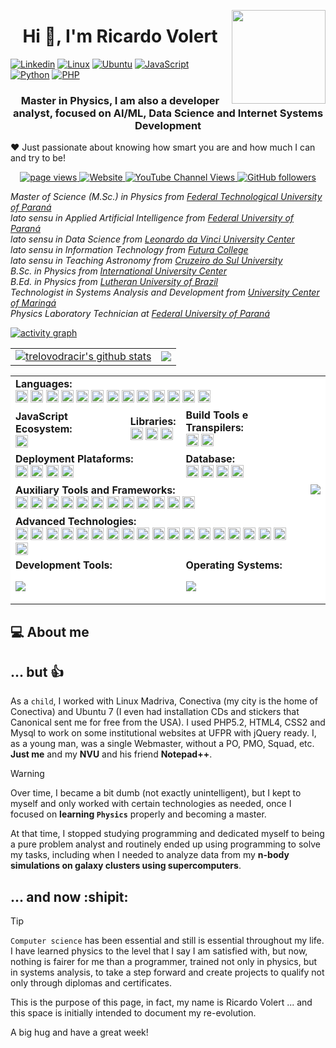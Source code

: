 <a href="https://github.com/sponsors/trelovodracir"><img align="right" width="150" height="150" src="https://i.gifer.com/LYUy.gif"></a>


<h1 align="center">Hi 👋, I'm Ricardo Volert</h1>

[![Linkedin](https://img.shields.io/badge/LinkedIn-Ricardo%20Volert-blue?logo=Linkedin&logoColor=blue&labelColor=black)](https://www.linkedin.com/in/ricardovolert/)
[![Linux](https://img.shields.io/badge/System-Linux-informational?style=flat&logo=linux&color=FCC624)](https://www.linkedin.com/in/ricardovolert/)
[![Ubuntu](https://img.shields.io/badge/System-Ubuntu-informational?style=flat&logo=ubuntu&color=E95420)](https://www.linkedin.com/in/ricardovolert/)
[![JavaScript](https://img.shields.io/badge/Code-JavaScript-informational?style=flat&logo=javascript&color=F7DF1E)](https://www.linkedin.com/in/ricardovolert/)
[![Python](https://img.shields.io/badge/Code-Python-informational?style=flat&logo=python&color=3776AB)](https://www.linkedin.com/in/ricardovolert/)
[![PHP](https://img.shields.io/badge/Code-PHP-informational?style=flat&logo=php&color=777BB4)](https://www.linkedin.com/in/ricardovolert/)





<h3 align="center">Master in Physics, I am also a developer analyst, focused on AI/ML, Data Science and Internet Systems Development</h3>

❤️ Just passionate about knowing how smart you are and how much I can and try to be!

<!--p align="center">
  <a href="https://www.buymeacoffee.com/trelovodracir" target="_blank" rel="noreferrer nofollow">
      <img src="https://cdn.buymeacoffee.com/buttons/default-red.png" alt="Buy Me A Coffee" height="40" width="170" >
    </a>
</p-->    



<p align="center">
  <a href="https://github.com/trelovodracir">
    <img src="https://komarev.com/ghpvc/?username=trelovodracir" alt="page views" />
  </a>
  <a href="https://trelovodracir.github.io">
    <img alt="Website" src="https://img.shields.io/website?url=https%3A%2F%2Ftrelovodracir.github.io">
  </a>
  <a href="https://www.youtube.com/channel/UC9qtkotWKRvbc_9GF4aP26g">
    <img alt="YouTube Channel Views" src="https://img.shields.io/youtube/channel/views/UC9qtkotWKRvbc_9GF4aP26g?style=flat&logo=youtube">
  </a>
  <a href="https://github.com/trelovodracir?tab=followers">
    <img alt="GitHub followers" src="https://img.shields.io/github/followers/trelovodracir?style=flat&logo=github">
  </a>

<br/>

<p><em>Master of Science (M.Sc.) in Physics from <a href="http://www.utfpr.edu.br">Federal Technological University of Paraná</a></br>
lato sensu in Applied Artificial Intelligence from <a href="http://www.ufpr.br">Federal University of Paraná</a></br>
lato sensu in Data Science from <a href="https://uniasselvi.com.br/">Leonardo da Vinci University Center</a></br>
lato sensu in Information Technology from <a href="https://faculdadefutura.com.br">Futura College</a></br>
lato sensu in Teaching Astronomy from <a href="https://www.cruzeirodosul.edu.br">Cruzeiro do Sul University</a></br>
B.Sc. in Physics from <a href="http://www.uninter.com">International University Center</a><br/>
B.Ed. in Physics from <a href="http://www.ulbra.br">Lutheran University of Brazil</a><br/>
Technologist in Systems Analysis and Development from <a href="https://www.unicesumar.edu.br">University Center of Maringá</a></br>
Physics Laboratory Technician at <a href="http://www.ufpr.br">Federal University of Paraná</a>
</em></p>



[![activity graph](https://github-readme-activity-graph.vercel.app/graph?username=trelovodracir&theme=tokyo-night&custom_title=TrelovOdracir%20Activity%20Graph&hide_border=true)](https://github.com/ashutosh00710/github-readme-activity-graph)

<table align="center">
  <tr>
    <td>
      <a href="https://github.com/anuraghazra/github-readme-stats"><img align="center" src="https://github-readme-stats.vercel.app/api?username=trelovodracir&show_icons=true&include_all_commits=true&theme=dracula&hide_border=true" alt="trelovodracir's github stats" /></a>
    </td>
    <td>
      <a href="https://github.com/anuraghazra/github-readme-stats"><img align="center" src="https://github-readme-stats.vercel.app/api/top-langs/?username=trelovodracir&layout=compact&theme=dracula&hide_border=true" /></a>
    </td>
  </tr>
</table>

<table align="center" style="background-color: #fff;">
    <tr style="background-color: #fff;">
        <td colspan="3">
            <strong>Languages:</strong><br/>
            <img height="20" src="https://cdn.simpleicons.org/latex?viewbox=auto" alt="latex" />
            <img height="20" src="https://cdn.simpleicons.org/html5?viewbox=auto" alt="html5" />
            <img height="20" src="https://cdn.simpleicons.org/css3?viewbox=auto" alt="css3" />
            <img height="20" src="https://cdn.simpleicons.org/javascript?viewbox=auto" alt="javascript" />
            <img height="20" src="https://cdn.simpleicons.org/typescript?viewbox=auto" alt="typescript" />
            <img height="20" src="https://cdn.simpleicons.org/php?viewbox=auto" alt="php" />
            <img height="20" src="https://cdn.simpleicons.org/json?viewbox=auto" alt="json" />
            <img height="20" src="https://cdn.simpleicons.org/go?viewbox=auto" alt="go" />
            <img height="20" src="https://cdn.simpleicons.org/c?viewbox=auto" alt="c" />
            <img height="20" src="https://cdn.simpleicons.org/cplusplus?viewbox=auto" alt="c++" />
            <img height="20" src="https://cdn.simpleicons.org/rust?viewbox=auto" alt="rust" />
            <img height="20" src="https://cdn.simpleicons.org/ruby?viewbox=auto" alt="ruby" />
            <img height="20" src="https://cdn.simpleicons.org/zig?viewbox=auto" alt="zig" />
        </td>
        <td rowspan="6">
            <img src="https://spotify-github-profile.kittinanx.com/api/view?uid=31qbc5rut42aql6wgsqaqbia5zs4&cover_image=true&theme=default&show_offline=false&background_color=121212&interchange=false&bar_color=53b14f&bar_color_cover=true">
            <!--[![spotify-github-profile](https://spotify-github-profile.kittinanx.com/api/view?uid=31qbc5rut42aql6wgsqaqbia5zs4&cover_image=true&theme=default&show_offline=false&background_color=121212&interchange=false&bar_color=53b14f&bar_color_cover=true)](https://github.com/kittinan/spotify-github-profile)
            -->
        </td
    </tr>
    <tr style="background-color: #fff;">
        <td>
            <strong>JavaScript Ecosystem:</strong><br/>
            <img height="20" src="https://cdn.simpleicons.org/node.js?viewbox=auto" alt="node.js" />
        </td>
        <td>
            <strong>Libraries:</strong><br/>
            <img height="20" src="https://cdn.simpleicons.org/react?viewbox=auto" alt="react" />
            <img height="20" src="https://cdn.simpleicons.org/express?viewbox=auto" alt="express" />
            <img height="20" src="https://cdn.simpleicons.org/tailwindcss?viewbox=auto" alt="tailwindcss" />
        </td>
        <td>
            <strong>Build Tools e Transpilers:</strong><br/>
            <img height="20" src="https://cdn.simpleicons.org/vite?viewbox=auto" alt="vite" />
            <img height="20" src="https://cdn.simpleicons.org/swc?viewbox=auto" alt="swc" />
        </td>
    </tr>
    <tr style="background-color: #fff;">
        <td colspan="2">
            <strong>Deployment Plataforms:</strong><br/>
            <img height="20" src="https://cdn.simpleicons.org/githubpages?viewbox=auto" alt="github pages" />
            <img height="20" src="https://cdn.simpleicons.org/heroku?viewbox=auto" alt="heroku" />
            <img height="20" src="https://cdn.simpleicons.org/netlify?viewbox=auto" alt="netlify" />
            <img height="20" src="https://cdn.simpleicons.org/vercel?viewbox=auto" alt="vercel" />
        </td>
        <td>
            <strong>Database:</strong><br/>
            <img height="20" src="https://cdn.simpleicons.org/postgresql?viewbox=auto" alt="postgresql" />
            <img height="20" src="https://cdn.simpleicons.org/mysql?viewbox=auto" alt="mysql" />
            <img height="20" src="https://cdn.simpleicons.org/mongodb?viewbox=auto" alt="mongodb" />
            <img height="20" src="https://cdn.simpleicons.org/sqlite?viewbox=auto" alt="sqlite" />
        </td>
    </tr>
    <tr style="background-color: #fff;">
        <td colspan="3">
            <strong>Auxiliary Tools and Frameworks:</strong><br/>
            <img height="20" src="https://cdn.simpleicons.org/eslint?viewbox=auto" alt="eslint" />
            <img height="20" src="https://cdn.simpleicons.org/fontawesome?viewbox=auto" alt="fontawesome" />
            <img height="20" src="https://cdn.simpleicons.org/redux?viewbox=auto" alt="redux" />
            <img height="20" src="https://cdn.simpleicons.org/socketdotio?viewbox=auto" alt="socketdotio" />
            <img height="20" src="https://cdn.simpleicons.org/swagger?viewbox=auto" alt="swagger" />
            <img height="20" src="https://cdn.simpleicons.org/laravel?viewbox=auto" alt="laravel" />
            <img height="20" src="https://cdn.simpleicons.org/materialdesign?viewbox=auto" alt="material design" />
            <img height="20" src="https://cdn.simpleicons.org/GitHubActions?viewbox=auto" alt="GitHub Actions" />
            <img height="20" src="https://cdn.simpleicons.org/jsonwebtokens?viewbox=auto" alt="json web tokens" />
            <img height="20" src="https://cdn.simpleicons.org/nextdotjs?viewbox=auto" alt="next.js" />
            <img height="20" src="https://cdn.simpleicons.org/angular?viewbox=auto" alt="angular" />
            <img height="20" src="https://cdn.simpleicons.org/sass?viewbox=auto" alt="sass" />
        </td>
    </tr>
    <tr style="background-color: #fff;">
        <td colspan="3">
            <strong>Advanced Technologies:</strong><br/>
            <img height="20" src="https://cdn.simpleicons.org/arduino?viewbox=auto" alt="arduino" />
            <img height="20" src="https://cdn.simpleicons.org/tensorflow?viewbox=auto" alt="tensorflow"  />
            <img height="20" src="https://cdn.simpleicons.org/keras?viewbox=auto" alt="keras"  />
            <img height="20" src="https://cdn.simpleicons.org/opencv?viewbox=auto" alt="opencv"  />
            <img height="20" src="https://cdn.simpleicons.org/scikitlearn?viewbox=auto" alt="scikit learn"  />
            <img height="20" src="https://cdn.simpleicons.org/flask?viewbox=auto" alt="flask"  />
            <img height="20" src="https://cdn.simpleicons.org/django?viewbox=auto" alt="django"  />
            <img height="20" src="https://cdn.simpleicons.org/docker?viewbox=auto" alt="docker"  />
            <img height="20" src="https://cdn.simpleicons.org/graphql?viewbox=auto" alt="graphql"  />
            <img height="20" src="https://cdn.simpleicons.org/selenium?viewbox=auto" alt="selenium"  />
            <img height="20" src="https://cdn.simpleicons.org/jupyter?viewbox=auto" alt="jupyter"  />
            <img height="20" src="https://cdn.simpleicons.org/pytorch?viewbox=auto" alt="pytorch"  />
            <img height="20" src="https://cdn.simpleicons.org/redis?viewbox=auto" alt="redis"  />
            <img height="20" src="https://cdn.simpleicons.org/spring?viewbox=auto" alt="spring"  />
            <img height="20" src="https://cdn.simpleicons.org/kubernetes?viewbox=auto" alt="kubernetes"  />
            <img height="20" src="https://cdn.simpleicons.org/gnubash?viewbox=auto" alt="gnubash"  />
            <img height="20" src="https://cdn.simpleicons.org/fishshell?viewbox=auto" alt="fish shell"  />
            <img height="20" src="https://cdn.simpleicons.org/r?viewbox=auto" alt="r"  />
            <img height="20" src="https://cdn.simpleicons.org/googlecolab?viewbox=auto" alt="google colab"  />
        </td>
    </tr>
    <tr style="background-color: #fff;">
        <td colspan="2">
            <strong>Development Tools:</strong><br/>
            <p align="left">
              <a href="https://skillicons.dev">
                <img src="https://skillicons.dev/icons?i=git,github,vscode,npm" />
              </a>
            </p>
        </td>
        <td>
            <strong>Operating Systems:</strong><br/>
            <p align="left">
              <a href="https://skillicons.dev">
                <img src="https://skillicons.dev/icons?i=windows,ubuntu" />
              </a>
            </p>
        </td>
    </tr>
<table>

  
<div>

</div>


## 💻 About me


## ... but :+1:

As a `child`, I worked with Linux Madriva, Conectiva (my city is the home of Conectiva) and Ubuntu 7 (I even had installation CDs and stickers that Canonical sent me for free from the USA). I ​​used PHP5.2, HTML4, CSS2 and Mysql to work on some institutional websites at UFPR with jQuery ready. I, as a young man, was a single Webmaster, without a PO, PMO, Squad, etc. **Just me** and my **NVU** and his friend **Notepad++**.

> [!WARNING]
> Over time, I became a bit dumb (not exactly unintelligent), but I kept to myself and only worked with certain technologies as needed, once I focused on **learning `Physics`** properly and becoming a master. 

At that time, I stopped studying programming and dedicated myself to being a pure problem analyst and routinely ended up using programming to solve my tasks, including when I needed to analyze data from my **n-body simulations on galaxy clusters using supercomputers**.

## ... and now :shipit:

> [!TIP]
> `Computer science` has been essential and still is essential throughout my life. I have learned physics to the level that I say I am satisfied with, but now, nothing is fairer for me than a programmer, trained not only in physics, but in systems analysis, to take a step forward and create projects to qualify not only through diplomas and certificates.

This is the purpose of this page, in fact, my name is Ricardo Volert ... and this space is initially intended to document my re-evolution.

A big hug and have a great week!
